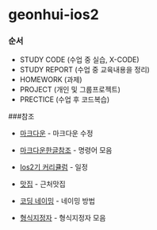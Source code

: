 # geonhui-ios2

### 순서
 - STUDY CODE (수업 중 실습,  X-CODE)
 - STUDY REPORT (수업 중 교육내용을 정리)
 - HOMEWORK (과제)
 - PROJECT (개인 및 그룹프로젝트)
 - PRECTICE (수업 후 코드복습)

###참조
* [마크다운] - 마크다운 수정
* [마크다운한글참조] - 명령어 모음
* [Ios2기 커리큘럼] - 일정
* [맛집] - 근처맛집
* [코딩 네이밍] - 네이밍 방법
* [형식지정자] - 형식지정자 모음


   [마크다운]: <https://stackedit.io/editor#>
   [마크다운한글참조]: <https://www.evernote.com/shard/s3/sh/128acb97-d3c5-4eda-aa1b-c71ecd2f3a15/54a14ebd5d4ce7507bf78e5af640d0e9>
   [Ios2기 커리큘럼]: <https://docs.google.com/spreadsheets/d/1XYvfdoR1tBto0jA2zoK8QDxZWvkTFsRNPcKYIBqhkUQ/edit#gid=0>
   [맛집]: <https://drive.google.com/open?id=1rBqgIDPhz2_KDAAnH-KDVB2nNEU>
   [코딩 네이밍]: <http://redleaf.tistory.com/20>
   [형식지정자]: <http://alvinalexander.com/programming/printf-format-cheat-sheet>
